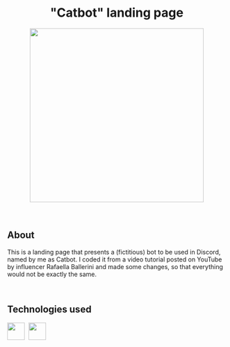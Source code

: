 <h1 align="center">"Catbot" landing page</h1>
<div align="center">
<img height="400cm" src="https://user-images.githubusercontent.com/119365652/205827030-728ada33-64fa-4df8-b273-38cd8c1128dc.gif"/>
</div>
<br>
</br>

<h2>About</h2>
<p>This is a landing page that presents a (fictitious) bot to be used in Discord, named by me as Catbot. I coded it from a video tutorial posted on YouTube by influencer Rafaella Ballerini and made some changes, so that everything would not be exactly the same.</p>
<br>

<h2>Technologies used</h2>
<div>
<img height="40cm" src="https://cdn.jsdelivr.net/gh/devicons/devicon/icons/html5/html5-original.svg"/> <img height="40cm" hspace="5" src="https://cdn.jsdelivr.net/gh/devicons/devicon/icons/css3/css3-original.svg"/>
</div>

